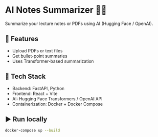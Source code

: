 # AI Notes Summarizer 🧠✨
Summarize your lecture notes or PDFs using AI (Hugging Face / OpenAI).

## 🚀 Features
- Upload PDFs or text files
- Get bullet-point summaries
- Uses Transformer-based summarization

## 🧩 Tech Stack
- Backend: FastAPI, Python
- Frontend: React + Vite
- AI: Hugging Face Transformers / OpenAI API
- Containerization: Docker + Docker Compose

## ▶️ Run locally
```bash
docker-compose up --build
